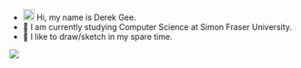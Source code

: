 - <img src="https://media.giphy.com/media/hvRJCLFzcasrR4ia7z/giphy.gif" width="20px"/> Hi, my name is Derek Gee.
- 🏫 I am currently studying Computer Science at Simon Fraser University.
- 🎨 I like to draw/sketch in my spare time.

[![](https://img.shields.io/badge/LinkedIn-0A66C2?style=for-the-badge&logo=LinkedIn&logoColor=#0A66C2)](https://www.linkedin.com/in/derek-gee/)
